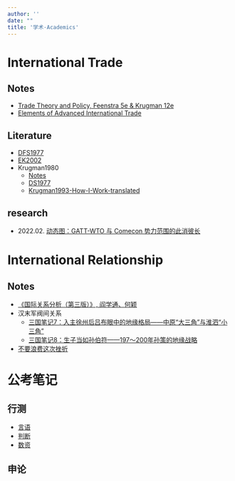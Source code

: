 ```yaml
---
author: ''
date: ""
title: '学术·Academics'
---
```




# International Trade

## Notes

- [Trade Theory and Policy, Feenstra 5e & Krugman 12e](/notes/读书笔记/Trade/Trade-Theory-and-Policy-Feenstra5e&Krugman12e.html)
- [Elements of Advanced International Trade](/notes/读书笔记/Trade/Elements-of-Advanced-International-Trade-Notes.html)

## Literature

- [DFS1977](/notes/classic-papers/trade/DFS1977/DFS1977.html)
- [EK2002](/notes/classic-papers/trade/EK2002/_book/index.html)
- Krugman1980
  - [Notes](/notes/classic-papers/trade/Krugman1980/Krugman1980AER-Notes.html)
  - [DS1977](/notes/classic-papers/trade/Krugman1980/DS1977/_book/index.html)
  - [Krugman1993-How-I-Work-translated](/notes/classic-papers/trade/Krugman1980/Krugman1993-How-I-Work-translated.html)

## research

- 2022.02. [动态图：GATT-WTO 与 Comecon 势力范围的此消彼长](/application/20220211-GATT-WTO-vs-Comecon-timeline/GATT-WTO-vs-Comecon-timeline.html)

# International Relationship

## Notes

- [《国际关系分析（第三版）》, 阎学通、何颖](/notes/读书笔记/国际关系/国际关系分析（第三版）/阎学通《国际关系分析（第三版）》概念整理.html)
- 汉末军阀间关系
  - [三国笔记7：入主徐州后吕布眼中的地缘格局——中原“大三角”与淮泗“小三角”](/notes/读书笔记/国际关系/三国笔记/三国笔记7.html)
  - [三国笔记8：生子当如孙伯符——197～200年孙策的地缘战略](/notes/读书笔记/国际关系/三国笔记/三国笔记8.html)
- [不要浪费这次挫折](/notes/读书笔记/国际关系/不要浪费这次挫折.html)



# 公考笔记

## 行测

- [言语](/notes/公考笔记/行测/言语.html)
- [判断](/notes/公考笔记/行测/判断.html)
- [数资](/notes/公考笔记/行测/数资.html)

## 申论

